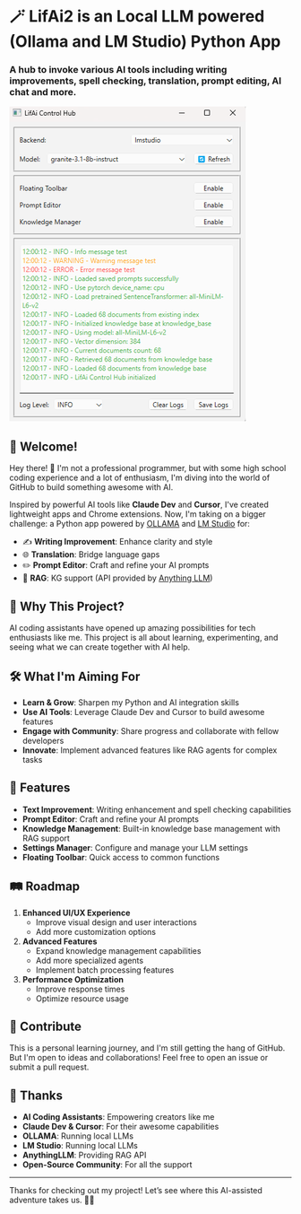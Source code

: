 # 🪄 LifAi2 is an Local LLM powered (Ollama and LM Studio) Python App

### A hub to invoke various AI tools including writing improvements, spell checking, translation, prompt editing, AI chat and more.

![Hub Screenshot](assets/hub2.png)

## 🚀 Welcome!

Hey there! 👋 I'm not a professional programmer, but with some high school coding experience and a lot of enthusiasm, I'm diving into the world of GitHub to build something awesome with AI.

Inspired by powerful AI tools like **Claude Dev** and **Cursor**, I've created lightweight apps and Chrome extensions. Now, I'm taking on a bigger challenge: a Python app powered by [OLLAMA](https://ollama.ai/) and [LM Studio](https://https://lmstudio.ai/) for:

- ✍️ **Writing Improvement**: Enhance clarity and style
- 🌐 **Translation**: Bridge language gaps
- ✏️ **Prompt Editor**: Craft and refine your AI prompts
- 🚀 **RAG**: KG support (API provided by [Anything LLM](https://anythingllm.com/))

## 🎯 Why This Project?

AI coding assistants have opened up amazing possibilities for tech enthusiasts like me. This project is all about learning, experimenting, and seeing what we can create together with AI help.

## 🛠 What I'm Aiming For

- **Learn & Grow**: Sharpen my Python and AI integration skills
- **Use AI Tools**: Leverage Claude Dev and Cursor to build awesome features
- **Engage with Community**: Share progress and collaborate with fellow developers
- **Innovate**: Implement advanced features like RAG agents for complex tasks

## 🔧 Features

- **Text Improvement**: Writing enhancement and spell checking capabilities
- **Prompt Editor**: Craft and refine your AI prompts
- **Knowledge Management**: Built-in knowledge base management with RAG support
- **Settings Manager**: Configure and manage your LLM settings
- **Floating Toolbar**: Quick access to common functions

## 🛤 Roadmap

1. **Enhanced UI/UX Experience**
   - Improve visual design and user interactions
   - Add more customization options
2. **Advanced Features**
   - Expand knowledge management capabilities
   - Add more specialized agents
   - Implement batch processing features
3. **Performance Optimization**
   - Improve response times
   - Optimize resource usage

## 🤝 Contribute

This is a personal learning journey, and I'm still getting the hang of GitHub. But I'm open to ideas and collaborations! Feel free to open an issue or submit a pull request.

## 🙏 Thanks

- **AI Coding Assistants**: Empowering creators like me
- **Claude Dev & Cursor**: For their awesome capabilities
- **OLLAMA**: Running local LLMs
- **LM Studio**: Running local LLMs
- **AnythingLLM**: Providing RAG API
- **Open-Source Community**: For all the support

---

Thanks for checking out my project! Let’s see where this AI-assisted adventure takes us. 🚀✨